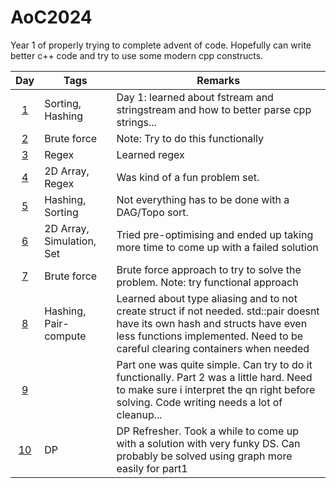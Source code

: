 # AoC2024

Year 1 of properly trying to complete advent of code.
Hopefully can write better c++ code and try to use some modern cpp constructs.

|    Day     | Tags                      | Remarks                                                                              |
|:----------:|---------------------------|--------------------------------------------------------------------------------------|
| [1](day1) | Sorting, Hashing          | Day 1: learned about fstream and stringstream and how to better parse cpp strings... |
| [2](day2) | Brute force               | Note: Try to do this functionally                                                    |
| [3](day3) | Regex                     | Learned regex                                                                        |
| [4](day4) | 2D Array, Regex           | Was kind of a fun problem set.                                                       |
| [5](day5) | Hashing, Sorting          | Not everything has to be done with a DAG/Topo sort.                                  |
| [6](day6) | 2D Array, Simulation, Set | Tried pre-optimising and ended up taking more time to come up with a failed solution |
| [7](day7) | Brute force               | Brute force approach to try to solve the problem. Note: try functional approach      |
| [8](day8) | Hashing, Pair-compute     | Learned about type aliasing and to not create struct if not needed. std::pair doesnt have its own hash and structs have even less functions implemented. Need to be careful clearing containers when needed|
| [9](day9) |                           | Part one was quite simple. Can try to do it functionally. Part 2 was a little hard. Need to make sure i interpret the qn right before solving. Code writing needs a lot of cleanup...
| [10](day10) |DP                       |DP Refresher. Took a while to come up with a solution with very funky DS. Can probably be solved using graph more easily for part1|
